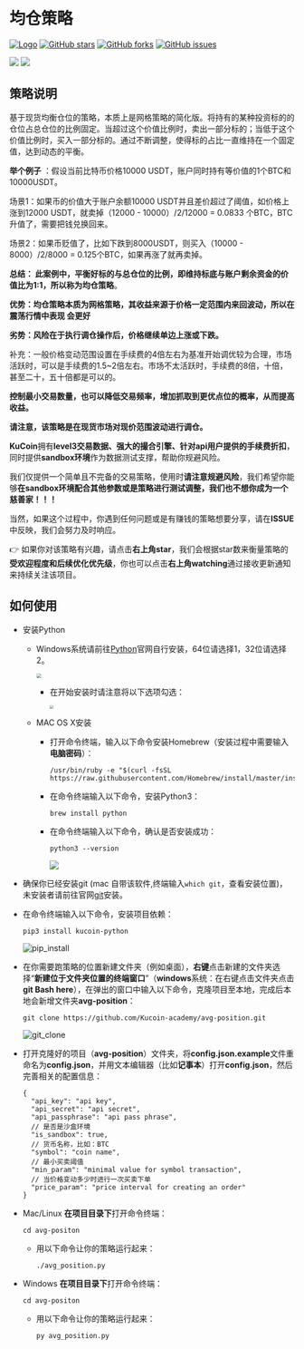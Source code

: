 # 均仓策略

[![Logo](https://img.shields.io/badge/KuCoin-KuMex-yellowgreen?style=flat-square)](https://github.com/Kucoin-academy/Guide)
[![GitHub stars](https://img.shields.io/github/stars/Kucoin-academy/avg-position.svg?label=Stars&style=flat-square)](https://github.com/Kucoin-academy/avg-position)
[![GitHub forks](https://img.shields.io/github/forks/Kucoin-academy/avg-position.svg?label=Fork&style=flat-square)](https://github.com/Kucoin-academy/avg-position)
[![GitHub issues](https://img.shields.io/github/issues/Kucoin-academy/avg-position.svg?label=Issue&style=flat-square)](https://github.com/Kucoin-academy/avg-position/issues)

[![](https://img.shields.io/badge/lang-English-informational.svg?longCache=true&style=flat-square)](README_EN.md)
[![](https://img.shields.io/badge/lang-Chinese-red.svg?longCache=true&style=flat-square)](README_CN.md)

## 策略说明

基于现货均衡仓位的策略，本质上是网格策略的简化版。将持有的某种投资标的的仓位占总仓位的比例固定。当超过这个价值比例时，卖出一部分标的；当低于这个价值比例时，买入一部分标的。通过不断调整，使得标的占比一直维持在一个固定值，达到动态的平衡。  

**举个例子** ：假设当前比特币价格10000 USDT，账户同时持有等价值的1个BTC和10000USDT。

场景1：如果币的价值大于账户余额10000 USDT并且差价超过了阈值，如价格上涨到12000 USDT，就卖掉（12000 - 10000）/2/12000 = 0.0833 个BTC，BTC升值了，需要把钱兑换回来。  

场景2：如果币贬值了，比如下跌到8000USDT，则买入（10000 - 8000）/2/8000 = 0.125个BTC，如果再涨了就再卖掉。  

**总结： 此案例中，平衡好标的与总仓位的比例，即维持标底与账户剩余资金的价值比为1:1，所以称为均仓策略**。  

**优势：均仓策略本质为网格策略，其收益来源于价格一定范围内来回波动，所以在震荡行情中表现 会更好**  

**劣势：风险在于执行调仓操作后，价格继续单边上涨或下跌。**  

补充：一般价格变动范围设置在手续费的4倍左右为基准开始调优较为合理，市场活跃时，可以是手续费的1.5~2倍左右。市场不太活跃时，手续费的8倍，十倍，甚至二十，五十倍都是可以的。  

**控制最小交易数量，也可以降低交易频率，增加抓取到更优点位的概率，从而提高收益。**

**请注意，该策略是在现货市场对现价范围波动进行调仓。**



**KuCoin**拥有**level3交易数据、强大的撮合引擎、针对api用户提供的手续费折扣**，同时提供**sandbox环境**作为数据测试支撑，帮助你规避风险。

我们仅提供一个简单且不完备的交易策略，使用时**请注意规避风险**，我们希望你能够**在sandbox环境配合其他参数或是策略进行测试调整，我们也不想你成为一个慈善家！！！**

当然，如果这个过程中，你遇到任何问题或是有赚钱的策略想要分享，请在**ISSUE**中反映，我们会努力及时响应。

:point_right: 如果你对该策略有兴趣，请点击**右上角star**，我们会根据star数来衡量策略的**受欢迎程度和后续优化优先级**，你也可以点击**右上角watching**通过接收更新通知来持续关注该项目。

## 如何使用

* 安装Python

  * Windows系统请前往[Python](https://www.python.org/downloads/windows/)官网自行安装，64位请选择1，32位请选择2。

    <img src="./img/python_download.png" style="zoom:50%" />

    * 在开始安装时请注意将以下选项勾选：

      <img src="./img/python_win.png" style="zoom:40%" />

  * MAC OS X安装

    * 打开命令终端，输入以下命令安装Homebrew（安装过程中需要输入**电脑密码**）：

      ```shell
      /usr/bin/ruby -e "$(curl -fsSL https://raw.githubusercontent.com/Homebrew/install/master/install)"
      ```

    * 在命令终端输入以下命令，安装Python3：

      ```shell
      brew install python
      ```

    * 在命令终端输入以下命令，确认是否安装成功：

      ```shell
      python3 --version
      ```

      ![](./img/python_version.gif)

* 确保你已经安装git (mac 自带该软件,终端输入`which git`，查看安装位置)，未安装者请前往官网[git](https://git-scm.com/)安装。

* 在命令终端输入以下命令，安装项目依赖：

  ```shell script
  pip3 install kucoin-python
  ```

  ![pip_install](./img/pip_install.gif)
  
* 在你需要跑策略的位置新建文件夹（例如桌面），**右键**点击新建的文件夹选择“**新建位于文件夹位置的终端窗口**”（**windows**系统：在右键点击文件夹点击**git Bash here**），在弹出的窗口中输入以下命令，克隆项目至本地，完成后本地会新增文件夹**avg-position**：
  
  ```shell
  git clone https://github.com/Kucoin-academy/avg-position.git
  ```
  
  ![git_clone](./img/git_clone.gif)
  
* 打开克隆好的项目（**avg-position**）文件夹，将**config.json.example**文件重命名为**config.json**，并用文本编辑器（比如**记事本**）打开**config.json**，然后完善相关的配置信息：

  ```
  {  
    "api_key": "api key",
    "api_secret": "api secret",
    "api_passphrase": "api pass phrase",
    // 是否是沙盒环境
    "is_sandbox": true,
    // 货币名称，比如：BTC 
    "symbol": "coin name",
    // 最小买卖阈值
    "min_param": "minimal value for symbol transaction",
    // 当价格变动多少时进行一次买卖下单
    "price_param": "price interval for creating an order"
  }
  ```
  
* Mac/Linux **在项目目录下**打开命令终端：

  ```shell
  cd avg-positon
  ```
  * 用以下命令让你的策略运行起来：
  
    ```shell
    ./avg_position.py
    ```
  
* Windows **在项目目录下**打开命令终端：

  ```shell
  cd avg-positon
  ```
  * 用以下命令让你的策略运行起来：
  
    ```shell
    py avg_position.py
    ```
  
  


